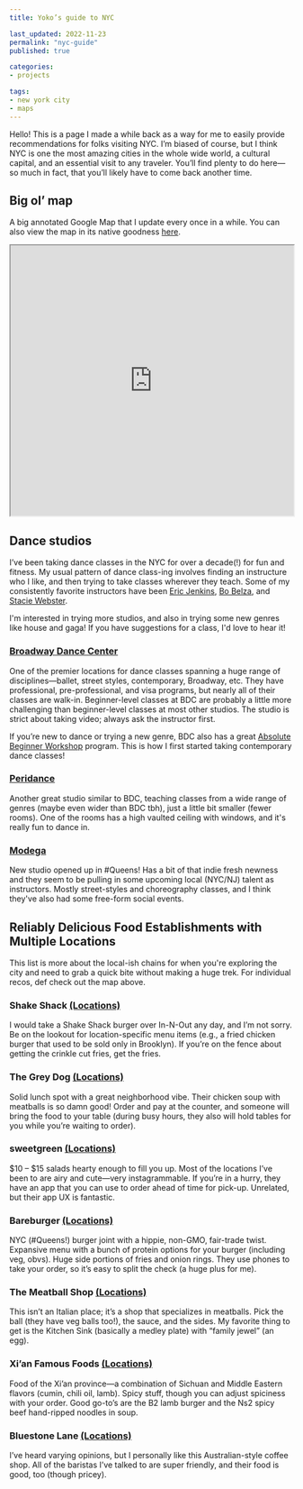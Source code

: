 ```yaml
---
title: Yoko’s guide to NYC

last_updated: 2022-11-23
permalink: "nyc-guide"
published: true

categories:
- projects

tags:
- new york city
- maps
---
```


Hello! This is a page I made a while back as a way for me to easily provide recommendations for folks visiting NYC. I’m biased of course, but I think NYC is one the most amazing cities in the whole wide world, a cultural capital, and an essential visit to any traveler. You’ll find plenty to do here—so much in fact, that you’ll likely have to come back another time.

## Big ol’ map

A big annotated Google Map that I update every once in a while. You can also view the map in its native goodness [here](https://drive.google.com/open?id=16FX4JH13RlT1lB_o1_keDbCWHG0&usp=sharing).

<iframe src="https://www.google.com/maps/d/u/0/embed?mid=16FX4JH13RlT1lB_o1_keDbCWHG0" width="100%" height="480"></iframe>

## Dance studios

I’ve been taking dance classes in the NYC for over a decade(!) for fun and fitness. My usual pattern of dance class-ing involves finding an instructure who I like, and then trying to take classes wherever they teach. Some of my consistently favorite instructors have been [Eric Jenkins](https://instagram.com/ericj616), [Bo Belza](https://www.instagram.com/b0seff), and [Stacie Webster](https://www.instagram.com/websterstacie).

I'm interested in trying more studios, and also in trying some new genres like house and gaga! If you have suggestions for a class, I'd love to hear it!

### [Broadway Dance Center](https://broadwaydancecenter.com)

One of the premier locations for dance classes spanning a huge range of disciplines—ballet, street styles, contemporary, Broadway, etc. They have professional, pre-professional, and visa programs, but nearly all of their classes are walk-in. Beginner-level classes at BDC are probably a little more challenging than beginner-level classes at most other studios. The studio is strict about taking video; always ask the instructor first.

If you’re new to dance or trying a new genre, BDC also has a great [Absolute Beginner Workshop](http://broadwaydancecenter.com/workshop/absolute-beginner-workshops) program. This is how I first started taking contemporary dance classes!


### [Peridance](https://www.peridance.com)

Another great studio similar to BDC, teaching classes from a wide range of genres (maybe even wider than BDC tbh), just a little bit smaller (fewer rooms). One of the rooms has a high vaulted ceiling with windows, and it's really fun to dance in.

### [Modega](https://linktr.ee/moversbodega)

New studio opened up in #Queens! Has a bit of that indie fresh newness and they seem to be pulling in some upcoming local (NYC/NJ) talent as instructors. Mostly street-styles and choreography classes, and I think they've also had some free-form social events.

## Reliably Delicious Food Establishments with Multiple Locations

This list is more about the local-ish chains for when you're exploring the city and need to grab a quick bite without making a huge trek. For individual recos, def check out the map above. 

### Shake Shack [(Locations)](https://www.shakeshack.com/locations/)

I would take a Shake Shack burger over In-N-Out any day, and I’m not sorry. Be on the lookout for location-specific menu items (e.g., a fried chicken burger that used to be sold only in Brooklyn). If you’re on the fence about getting the crinkle cut fries, get the fries.

### The Grey Dog [(Locations)](https://thegreydog.com/locations-hours/)

Solid lunch spot with a great neighborhood vibe. Their chicken soup with meatballs is so damn good! Order and pay at the counter, and someone will bring the food to your table (during busy hours, they also will hold tables for you while you’re waiting to order).

### sweetgreen [(Locations)](http://www.sweetgreen.com/locations/)

$10 – $15 salads hearty enough to fill you up. Most of the locations I’ve been to are airy and cute—very instagrammable. If you’re in a hurry, they have an app that you can use to order ahead of time for pick-up. Unrelated, but their app UX is fantastic.

### Bareburger [(Locations)](http://bareburger.com/)

NYC (#Queens!) burger joint with a hippie, non-GMO, fair-trade twist. Expansive menu with a bunch of protein options for your burger (including veg, obvs). Huge side portions of fries and onion rings. They use phones to take your order, so it’s easy to split the check (a huge plus for me).


### The Meatball Shop [(Locations)](http://www.themeatballshop.com/locations/)

This isn’t an Italian place; it’s a shop that specializes in meatballs. Pick the ball (they have veg balls too!), the sauce, and the sides. My favorite thing to get is the Kitchen Sink (basically a medley plate) with “family jewel” (an egg).

### Xi’an Famous Foods [(Locations)](http://xianfoods.com/locations/)

Food of the Xi’an province—a combination of Sichuan and Middle Eastern flavors (cumin, chili oil, lamb). Spicy stuff, though you can adjust spiciness with your order. Good go-to’s are the B2 lamb burger and the Ns2 spicy beef hand-ripped noodles in soup.

### Bluestone Lane [(Locations)](https://www.bluestonelaneny.com/)

I’ve heard varying opinions, but I personally like this Australian-style coffee shop. All of the baristas I’ve talked to are super friendly, and their food is good, too (though pricey).